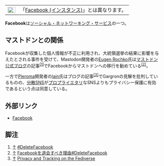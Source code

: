 <div>

<div>

|                                                                                                                                                                                                                                                                                                                                                        |                                                                                                                                             |
|--------------------------------------------------------------------------------------------------------------------------------------------------------------------------------------------------------------------------------------------------------------------------------------------------------------------------------------------------------|---------------------------------------------------------------------------------------------------------------------------------------------|
| [<img src="/images/thumb/f/fb/Confusion_grey.svg/25px-Confusion_grey.svg.png" srcset="/images/thumb/f/fb/Confusion_grey.svg/38px-Confusion_grey.svg.png 1.5x, /images/thumb/f/fb/Confusion_grey.svg/50px-Confusion_grey.svg.png 2x" width="25" height="19" alt="曖昧さ回避" />](/%E3%83%95%E3%82%A1%E3%82%A4%E3%83%AB:Confusion_grey.svg "曖昧さ回避") | 「[Facebook (インスタンス)](/Facebook_(%E3%82%A4%E3%83%B3%E3%82%B9%E3%82%BF%E3%83%B3%E3%82%B9) "Facebook (インスタンス)")」とは異なります。 |

</div>

**Facebook**は[ソーシャル・ネットワーキング・サービス](/%E3%82%BD%E3%83%BC%E3%82%B7%E3%83%A3%E3%83%AB%E3%83%BB%E3%83%8D%E3%83%83%E3%83%88%E3%83%AF%E3%83%BC%E3%82%AD%E3%83%B3%E3%82%B0%E3%83%BB%E3%82%B5%E3%83%BC%E3%83%93%E3%82%B9 "ソーシャル・ネットワーキング・サービス")の一つ。

## マストドンとの関係

Facebookが収集した個人情報が不正に利用され、大統領選挙の結果に影響を与えたとされる事件を受けて、Mastodon開発者の[Eugen Rochko](/Gargron "Gargron")氏は[マストドン公式ブログ](/%E3%83%9E%E3%82%B9%E3%83%88%E3%83%89%E3%83%B3%E5%85%AC%E5%BC%8F%E3%83%96%E3%83%AD%E3%82%B0 "マストドン公式ブログ")の記事<sup>[\[1\]](#cite_note-1)</sup>でFacebookからマストドンへの移行を勧めている<sup>[\[2\]](#cite_note-2)</sup>。

一方で[Pleroma](/Pleroma "Pleroma")開発者の[lain](/Lain "Lain")氏はブログの記事<sup>[\[3\]](#cite_note-3)</sup>でGargronの見解を批判しているものの、[分散SNS](/%E5%88%86%E6%95%A3SNS "分散SNS")が[プロプライエタリ](/%E3%83%97%E3%83%AD%E3%83%97%E3%83%A9%E3%82%A4%E3%82%A8%E3%82%BF%E3%83%AA "プロプライエタリ")なSNSよりもプライバシー保護に有効であるという点は同意している。

## 外部リンク

-   <a href="https://www.facebook.com/" rel="nofollow">Facebook</a>

## 脚注

<div>

1.  [↑](#cite_ref-1) <a href="https://medium.com/tootsuite/deletefacebook-fafdc4090307" rel="nofollow">#DeleteFacebook</a>
2.  [↑](#cite_ref-2) <a href="http://www.itmedia.co.jp/news/articles/1803/21/news040.html" rel="nofollow">Facebookを退会すべき理由#DeleteFacebook</a>
3.  [↑](#cite_ref-3) <a href="https://blog.soykaf.com/post/privacy-and-tracking-on-the-fediverse/" rel="nofollow">Privacy and Tracking on the Fediverse</a>

</div>

</div>
